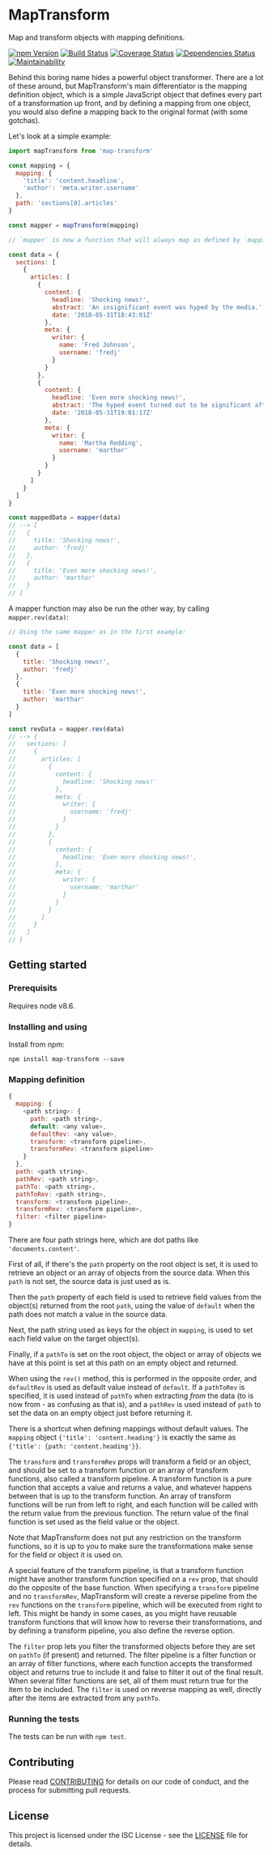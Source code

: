 # MapTransform

Map and transform objects with mapping definitions.

[![npm Version](https://img.shields.io/npm/v/map-transform.svg)](https://www.npmjs.com/package/map-transform)
[![Build Status](https://travis-ci.org/integreat-io/map-transform.svg?branch=master)](https://travis-ci.org/integreat-io/map-transform)
[![Coverage Status](https://coveralls.io/repos/github/integreat-io/map-transform/badge.svg?branch=master)](https://coveralls.io/github/integreat-io/map-transform?branch=master)
[![Dependencies Status](https://tidelift.com/badges/github/integreat-io/map-transform?style=flat)](https://tidelift.com/subscriber/github/integreat-io/repositories/map-transform)
[![Maintainability](https://api.codeclimate.com/v1/badges/fbb6638a32ee5c5f60b7/maintainability)](https://codeclimate.com/github/integreat-io/map-transform/maintainability)

Behind this boring name hides a powerful object transformer. There are a lot of
these around, but MapTransform's main differentiator is the mapping definition
object, which is a simple JavaScript object that defines every part of a
transformation up front, and by defining a mapping from one object, you would
also define a mapping back to the original format (with some gotchas).

Let's look at a simple example:

```javascript
import mapTransform from 'map-transform'

const mapping = {
  mapping: {
    'title': 'content.headline',
    'author': 'meta.writer.username'
  },
  path: 'sections[0].articles'
}

const mapper = mapTransform(mapping)

// `mapper` is now a function that will always map as defined by `mapping`

const data = {
  sections: [
    {
      articles: [
        {
          content: {
            headline: 'Shocking news!',
            abstract: 'An insignificant event was hyped by the media.',
            date: '2018-05-31T18:43:01Z'
          },
          meta: {
            writer: {
              name: 'Fred Johnson',
              username: 'fredj'
            }
          }
        },
        {
          content: {
            headline: 'Even more shocking news!',
            abstract: 'The hyped event turned out to be significant after all.',
            date: '2018-05-31T19:01:17Z'
          },
          meta: {
            writer: {
              name: 'Martha Redding',
              username: 'marthar'
            }
          }
        }
      ]
    }
  ]
}

const mappedData = mapper(data)
// --> [
//   {
//     title: 'Shocking news!',
//     author: 'fredj'
//   },
//   {
//     title: 'Even more shocking news!',
//     author: 'marthar'
//   }
// ]
```

A mapper function may also be run the other way, by calling `mapper.rev(data)`:

```javascript
// Using the same mapper as in the first example:

const data = [
  {
    title: 'Shocking news!',
    author: 'fredj'
  },
  {
    title: 'Even more shocking news!',
    author: 'marthar'
  }
]

const revData = mapper.rev(data)
// --> {
//   sections: [
//     {
//       articles: [
//         {
//           content: {
//             headline: 'Shocking news!'
//           },
//           meta: {
//             writer: {
//               username: 'fredj'
//             }
//           }
//         },
//         {
//           content: {
//             headline: 'Even more shocking news!',
//           },
//           meta: {
//             writer: {
//               username: 'marthar'
//             }
//           }
//         }
//       ]
//     }
//   ]
// }
```

## Getting started

### Prerequisits

Requires node v8.6.

### Installing and using

Install from npm:

```
npm install map-transform --save
```

### Mapping definition

```javascript
{
  mapping: {
    <path string>: {
      path: <path string>,
      default: <any value>,
      defaultRev: <any value>,
      transform: <transform pipeline>,
      transformRev: <transform pipeline>
    }
  },
  path: <path string>,
  pathRev: <path string>,
  pathTo: <path string>,
  pathToRev: <path string>,
  transform: <transform pipeline>,
  transformRev: <transform pipeline>,
  filter: <filter pipeline>
}
```

There are four path strings here, which are dot paths like `'documents.content'`.

First of all, if there's the `path` property on the root object is set, it is
used to retrieve an object or an array of objects from the source data. When
this `path` is not set, the source data is just used as is.

Then the `path` property of each field is used to retrieve field values from
the object(s) returned from the root `path`, using the value of `default` when
the path does not match a value in the source data.

Next, the path string used as keys for the object in `mapping`, is used to set
each field value on the target object(s).

Finally, if a `pathTo` is set on the root object, the object or array of objects
we have at this point is set at this path on an empty object and returned.

When using the `rev()` method, this is performed in the opposite order, and
`defaultRev` is used as default value instead of `default`. If a `pathToRev` is
specified, it is used instead of `pathTo` when extracting _from_ the data (to is
now from - as confusing as that is), and a `pathRev` is used instead of `path` to
set the data on an empty object just before returning it.

There is a shortcut when defining mappings without default values. The `mapping`
object `{'title': 'content.heading'}` is exactly the same as `{'title': {path:
'content.heading'}}`.

The `transform` and `transformRev` props will transform a field or an object,
and should be set to a transform function or an array of transform functions,
also called a transform pipeline. A transform function is a pure function that
accepts a value and returns a value, and whatever happens between that is up to
the transform function. An array of transform functions will be run from left to
right, and each function will be called with the return value from the previous
function. The return value of the final function is set used as the field value
or the object.

Note that MapTransform does not put any restriction on the transform functions,
so it is up to you to make sure the transformations make sense for the field or
object it is used on.

A special feature of the transform pipeline, is that a transform function might
have another transform function specified on a `rev` prop, that should do the
opposite of the base function. When specifying a `transform` pipeline and no
`transformRev`, MapTransform will create a reverse pipeline from the `rev`
functions on the `transform` pipeline, which will be executed from right to
left. This might be handy in some cases, as you might have reusable transform
functions that will know how to reverse their transformations, and by defining
a transform pipeline, you also define the reverse option.

The `filter` prop lets you filter the transformed objects before they are set
on `pathTo` (if present) and returned. The filter pipeline is a filter function
or an array of filter functions, where each function accepts the transformed
object and returns true to include it and false to filter it out of the final
result. When several filter functions are set, all of them must return true for
the item to be included. The `filter` is used on reverse mapping as well,
directly after the items are extracted from any `pathTo`.

### Running the tests

The tests can be run with `npm test`.

## Contributing

Please read
[CONTRIBUTING](https://github.com/integreat-io/map-transform/blob/master/CONTRIBUTING.md)
for details on our code of conduct, and the process for submitting pull
requests.

## License

This project is licensed under the ISC License - see the
[LICENSE](https://github.com/integreat-io/map-transform/blob/master/LICENSE)
file for details.
